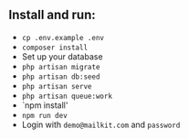 ## Install and run:
- `cp .env.example .env`
- `composer install`
- Set up your database
- `php artisan migrate`
- `php artisan db:seed`
- `php artisan serve`
- `php artisan queue:work`
- `npm install'
- `npm run dev`
- Login with `demo@mailkit.com` and `password`
